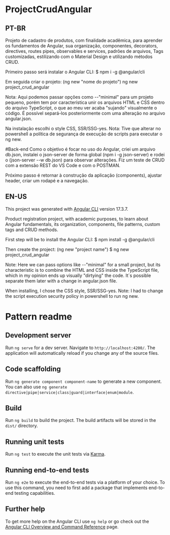 # ProjectCrudAngular
## PT-BR
Projeto de cadastro de produtos, com finalidade acadêmica, para aprender os fundamentos de Angular, sua organização, componentes, decorators, directives, routes pipes, observables e services, padrões de arquivos, Tags customizadas, estilizando com o Material Design e utilizando métodos CRUD.

Primeiro passo será instalar o Angular CLI:
$ npm i -g @angular/cli

Em seguida criar o projeto: (ng new "nome do projeto")
ng new project_crud_angular

Nota: Aqui podemos passar opções como --"minimal" para um projeto pequeno, porém tem por característica unir os arquivos HTML e CSS dentro do arquivo TypeScript, o que ao meu ver acaba "sujando" visualmente o código. É possível separá-los posteriormente com uma alteração no arquivo angular.json.

Na instalação escolhi o style CSS, SSR/SSG-yes.
Nota: Tive que alterar no powershell a política de segurança de execução de scripts para executar o ng new.

#Back-end
Como o objetivo é focar no uso do Angular, criei um arquivo db.json, instalei o json-server de forma global (npm i -g json-server) e rodei o (json-server --w db.json) para observar alterações.
Fiz um teste de CRUD com a extensão REST do VS Code e com o POSTMAN.

Próximo passo é retornar à construção da aplicação (components), ajustar header, criar um rodapé e a navegação.

## EN-US
This project was generated with [Angular CLI](https://github.com/angular/angular-cli) version 17.3.7.

Product registration project, with academic purposes, to learn about Angular fundamentals, its organization, components, file patterns, custom tags and CRUD methods.

First step will be to install the Angular CLI: 
$ npm install -g @angular/cli

Then create the project: (ng new "project name") 
$ ng new project_crud_angular

Note: Here we can pass options like --"minimal" for a small project, but its characteristic is to combine the HTML and CSS inside the TypeScript file, which in my opinion ends up visually "dirtying" the code. It´s possible separate them later with a change in angular.json file.

When installing, I chose the CSS style, SSR/SSG-yes.
Note: I had to change the script execution security policy in powershell to run ng new.

# Pattern readme
## Development server

Run `ng serve` for a dev server. Navigate to `http://localhost:4200/`. The application will automatically reload if you change any of the source files.

## Code scaffolding

Run `ng generate component component-name` to generate a new component. You can also use `ng generate directive|pipe|service|class|guard|interface|enum|module`.

## Build

Run `ng build` to build the project. The build artifacts will be stored in the `dist/` directory.

## Running unit tests

Run `ng test` to execute the unit tests via [Karma](https://karma-runner.github.io).

## Running end-to-end tests

Run `ng e2e` to execute the end-to-end tests via a platform of your choice. To use this command, you need to first add a package that implements end-to-end testing capabilities.

## Further help

To get more help on the Angular CLI use `ng help` or go check out the [Angular CLI Overview and Command Reference](https://angular.io/cli) page.
